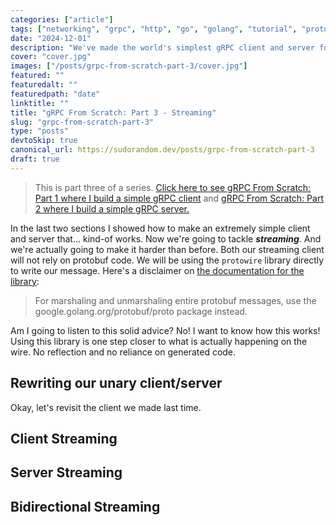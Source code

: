 ```yaml
---
categories: ["article"]
tags: ["networking", "grpc", "http", "go", "golang", "tutorial", "protobuf", "connectrpc"]
date: "2024-12-01"
description: "We've made the world's simplest gRPC client and server for unary RPCs. Now let's tackle ~streaming~."
cover: "cover.jpg"
images: ["/posts/grpc-from-scratch-part-3/cover.jpg"]
featured: ""
featuredalt: ""
featuredpath: "date"
linktitle: ""
title: "gRPC From Scratch: Part 3 - Streaming"
slug: "grpc-from-scratch-part-3"
type: "posts"
devtoSkip: true
canonical_url: https://sudorandom.dev/posts/grpc-from-scratch-part-3
draft: true
---
```


> This is part three of a series. [Click here to see gRPC From Scratch: Part 1 where I build a simple gRPC client](/posts/grpc-from-scratch/) and [gRPC From Scratch: Part 2 where I build a simple gRPC server.](/posts/grpc-from-scratch-part-2/)

In the last two sections I showed how to make an extremely simple client and server that... kind-of works. Now we're going to tackle ***streaming***. And we're actually going to make it harder than before. Both our streaming client will not rely on protobuf code. We will be using the `protowire` library directly to write our message. Here's a disclaimer on [the documentation for the library](https://pkg.go.dev/google.golang.org/protobuf/encoding/protowire):

> For marshaling and unmarshaling entire protobuf messages, use the google.golang.org/protobuf/proto package instead. 

Am I going to listen to this solid advice? No! I want to know how this works! Using this library is one step closer to what is actually happening on the wire. No reflection and no reliance on generated code.

## Rewriting our unary client/server
Okay, let's revisit the client we made last time.

## Client Streaming

## Server Streaming

## Bidirectional Streaming
